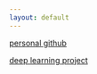 ```yaml
---
layout: default
---
```


[personal github](https://github.com/rtimpe)

[deep learning project](writeups/271_project.pdf)

